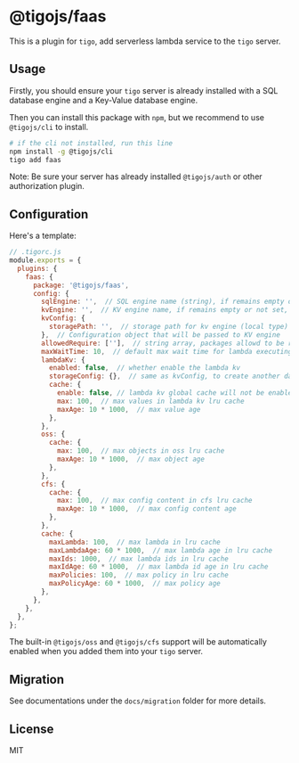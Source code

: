 # @tigojs/faas

This is a plugin for `tigo`, add serverless lambda service to the `tigo` server.

## Usage

Firstly, you should ensure your `tigo` server is already installed with a SQL database engine and a Key-Value database engine.

Then you can install this package with `npm`, but we recommend to use `@tigojs/cli` to install.

```bash
# if the cli not installed, run this line
npm install -g @tigojs/cli
tigo add faas
```

Note: Be sure your server has already installed `@tigojs/auth` or other authorization plugin.

## Configuration

Here's a template:

```javascript
// .tigorc.js
module.exports = {
  plugins: {
    faas: {
      package: '@tigojs/faas',
      config: {
        sqlEngine: '',  // SQL engine name (string), if remains empty or not set, plugin will use the first available one.
        kvEngine: '',  // KV engine name, if remains empty or not set, plugin will use the first available one.
        kvConfig: {
          storagePath: '',  // storage path for kv engine (local type)
        },  // Configuration object that will be passed to KV engine
        allowedRequire: [''],  // string array, packages allowd to be required from external in the lambda
        maxWaitTime: 10,  // default max wait time for lambda executing
        lambdaKv: {
          enabled: false,  // whether enable the lambda kv
          storageConfig: {},  // same as kvConfig, to create another database instance for lambda kv
          cache: {
            enable: false, // lambda kv global cache will not be enabled by default
            max: 100,  // max values in lambda kv lru cache
            maxAge: 10 * 1000,  // max value age
          },
        },
        oss: {
          cache: {
            max: 100,  // max objects in oss lru cache
            maxAge: 10 * 1000,  // max object age
          },
        },
        cfs: {
          cache: {
            max: 100,  // max config content in cfs lru cache
            maxAge: 10 * 1000,  // max config content age
          },
        },
        cache: {
          maxLambda: 100,  // max lambda in lru cache
          maxLambdaAge: 60 * 1000,  // max lambda age in lru cache
          maxIds: 1000,  // max lambda ids in lru cache
          maxIdAge: 60 * 1000,  // max lambda id age in lru cache
          maxPolicies: 100,  // max policy in lru cache
          maxPolicyAge: 60 * 1000,  // max policy age
        },
      },
    },
  },
};
```

The built-in `@tigojs/oss` and `@tigojs/cfs` support will be automatically enabled when you added them into your `tigo` server.

## Migration

See documentations under the `docs/migration` folder for more details.

## License

MIT
